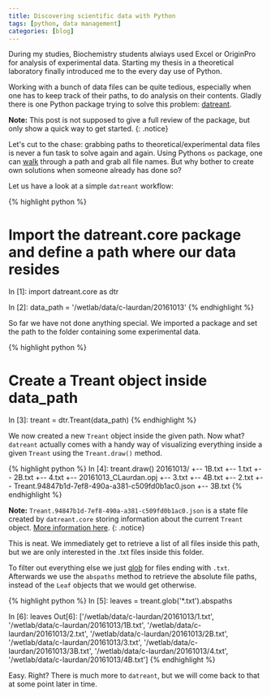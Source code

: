 ```yaml
---
title: Discovering scientific data with Python
tags: [python, data management]
categories: [blog]
---
```


During my studies, Biochemistry students alwiays used Excel or OriginPro for analysis of experimental data. Starting my thesis in a theoretical laboratory finally introduced me to the every day use of Python.

Working with a bunch of data files can be quite tedious, especially when one has to keep track of their paths, to do analysis on their contents. Gladly there is one Python package trying to solve this problem: [datreant](http://datreant.org/).

<!--more-->

**Note:** This post is not supposed to give a full review of the package, but only show a quick way to get started.
{: .notice}

Let's cut to the chase: grabbing paths to theoretical/experimental data files is never a fun task to solve again and again. Using Pythons ``os`` package, one can [walk](https://docs.python.org/2/library/os.html#os.walk) through a path and grab all file names. But why bother to create own solutions when someone already has done so?

Let us have a look at a simple ``datreant`` workflow:

{% highlight python %}
# Import the datreant.core package and define a path where our data resides
In [1]: import datreant.core as dtr

In [2]: data_path = '<path-to-masters-thesis>/wetlab/data/c-laurdan/20161013'
{% endhighlight %}

So far we have not done anything special. We imported a package and set the path to the folder containing some experimental data.

{% highlight python %}
# Create a Treant object inside data_path
In [3]: treant = dtr.Treant(data_path)
{% endhighlight %}

We now created a new ``Treant`` object inside the given path. Now what?
``datreant`` actually comes with a handy way of visualizing everything inside a given ``Treant`` using the ``Treant.draw()`` method.

{% highlight python %}
In [4]: treant.draw()
20161013/
 +-- 1B.txt
 +-- 1.txt
 +-- 2B.txt
 +-- 4.txt
 +-- 20161013_CLaurdan.opj
 +-- 3.txt
 +-- 4B.txt
 +-- 2.txt
 +-- Treant.94847b1d-7ef8-490a-a381-c509fd0b1ac0.json
 +-- 3B.txt
{% endhighlight %}

**Note:** ``Treant.94847b1d-7ef8-490a-a381-c509fd0b1ac0.json`` is a state file created by ``datreant.core`` storing information about the current ``Treant`` object. [More information here](http://datreant.readthedocs.io/en/latest/treants.html).
{: .notice}

This is neat. We immediately get to retrieve a list of all files inside this path, but we are only interested in the .txt files inside this folder.

To filter out everything else we just [glob](https://en.wikipedia.org/wiki/Glob_(programming)) for files ending with ``.txt``. Afterwards we use the ``abspaths`` method to retrieve the absolute file paths, instead of the ``Leaf`` objects that we would get otherwise.

{% highlight python %}
In [5]: leaves = treant.glob('*.txt').abspaths

In [6]: leaves
Out[6]:
['<path-to-masters-thesis>/wetlab/data/c-laurdan/20161013/1.txt',
 '<path-to-masters-thesis>/wetlab/data/c-laurdan/20161013/1B.txt',
 '<path-to-masters-thesis>/wetlab/data/c-laurdan/20161013/2.txt',
 '<path-to-masters-thesis>/wetlab/data/c-laurdan/20161013/2B.txt',
 '<path-to-masters-thesis>/wetlab/data/c-laurdan/20161013/3.txt',
 '<path-to-masters-thesis>/wetlab/data/c-laurdan/20161013/3B.txt',
 '<path-to-masters-thesis>/wetlab/data/c-laurdan/20161013/4.txt',
 '<path-to-masters-thesis>/wetlab/data/c-laurdan/20161013/4B.txt']
{% endhighlight %}

Easy. Right? There is much more to ``datreant``, but we will come back to that at some point later in time.
